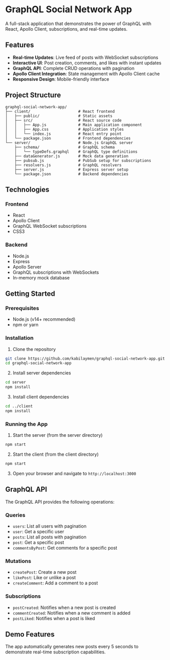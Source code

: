 # GraphQL Social Network App

A full-stack application that demonstrates the power of GraphQL with React, Apollo Client, subscriptions, and real-time updates.

## Features

- **Real-time Updates**: Live feed of posts with WebSocket subscriptions
- **Interactive UI**: Post creation, comments, and likes with instant updates
- **GraphQL API**: Complete CRUD operations with pagination
- **Apollo Client Integration**: State management with Apollo Client cache
- **Responsive Design**: Mobile-friendly interface

## Project Structure

```
graphql-social-network-app/
├── client/                     # React frontend
│   ├── public/                 # Static assets
│   ├── src/                    # React source code
│   │   ├── App.js              # Main application component
│   │   ├── App.css             # Application styles
│   │   └── index.js            # React entry point
│   └── package.json            # Frontend dependencies
└── server/                     # Node.js GraphQL server
    ├── schema/                 # GraphQL schema
    │   └── typeDefs.graphql    # GraphQL type definitions
    ├── dataGenerator.js        # Mock data generation
    ├── pubsub.js               # PubSub setup for subscriptions
    ├── resolvers.js            # GraphQL resolvers
    ├── server.js               # Express server setup
    └── package.json            # Backend dependencies
```

## Technologies

### Frontend
- React
- Apollo Client
- GraphQL WebSocket subscriptions
- CSS3

### Backend
- Node.js
- Express
- Apollo Server
- GraphQL subscriptions with WebSockets
- In-memory mock database

## Getting Started

### Prerequisites

- Node.js (v14+ recommended)
- npm or yarn

### Installation

1. Clone the repository
```bash
git clone https://github.com/kabilaymen/graphql-social-network-app.git
cd graphql-social-network-app
```

2. Install server dependencies
```bash
cd server
npm install
```

3. Install client dependencies
```bash
cd ../client
npm install
```

### Running the App

1. Start the server (from the server directory)
```bash
npm start
```

2. Start the client (from the client directory)
```bash
npm start
```

3. Open your browser and navigate to `http://localhost:3000`

## GraphQL API

The GraphQL API provides the following operations:

### Queries
- `users`: List all users with pagination
- `user`: Get a specific user
- `posts`: List all posts with pagination
- `post`: Get a specific post
- `commentsByPost`: Get comments for a specific post

### Mutations
- `createPost`: Create a new post
- `likePost`: Like or unlike a post
- `createComment`: Add a comment to a post

### Subscriptions
- `postCreated`: Notifies when a new post is created
- `commentCreated`: Notifies when a new comment is added
- `postLiked`: Notifies when a post is liked

## Demo Features

The app automatically generates new posts every 5 seconds to demonstrate real-time subscription capabilities.
